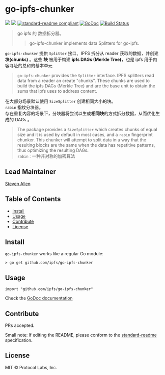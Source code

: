 # go-ipfs-chunker

[![](https://img.shields.io/badge/made%20by-Protocol%20Labs-blue.svg?style=flat-square)](http://ipn.io)
[![](https://img.shields.io/badge/project-IPFS-blue.svg?style=flat-square)](http://ipfs.io/)
[![standard-readme compliant](https://img.shields.io/badge/standard--readme-OK-green.svg?style=flat-square)](https://github.com/RichardLitt/standard-readme)
[![GoDoc](https://godoc.org/github.com/ipfs/go-ipfs-chunker?status.svg)](https://godoc.org/github.com/ipfs/go-ipfs-chunker)
[![Build Status](https://travis-ci.org/ipfs/go-ipfs-chunker.svg?branch=master)](https://travis-ci.org/ipfs/go-ipfs-chunker)

> go ipfs 的 数据拆分器。
> > go-ipfs-chunker implements data Splitters for go-ipfs.

`go-ipfs-chunker` 提供 `Splitter` 接口。IPFS 拆分从 reader 获取的数据，并创建 **块(chunks)** 。这些 **块** 被用于构建 **ipfs DAGs (Merkle Tree)**，也是 ipfs 用于内容寻址的总和的基本单元
> `go-ipfs-chunker` provides the `Splitter` interface. IPFS splitters read data from a reader an create "chunks". These chunks are used to build the ipfs DAGs (Merkle Tree) and are the base unit to obtain the sums that ipfs uses to address content.

在大部分场景默认使用 `SizeSplitter` 创建相同大小的块。 \
`rabin` 指纹分块器。 \
存在重复内容的场景下，分块器将尝试以生成**相同块**的方式拆分数据，从而优化生成的 DAGs 。
> The package provides a `SizeSplitter` which creates chunks of equal size and it is used by default in most cases, and a `rabin` fingerprint chunker. This chunker will attempt to split data in a way that the resulting blocks are the same when the data has repetitive patterns, thus optimizing the resulting DAGs. \
> `rabin` : 一种非对称的加密算法

## Lead Maintainer

[Steven Allen](https://github.com/Stebalien)

## Table of Contents

- [Install](#install)
- [Usage](#usage)
- [Contribute](#contribute)
- [License](#license)

## Install

`go-ipfs-chunker` works like a regular Go module:

```
> go get github.com/ipfs/go-ipfs-chunker
```

## Usage

```
import "github.com/ipfs/go-ipfs-chunker"
```

Check the [GoDoc documentation](https://godoc.org/github.com/ipfs/go-ipfs-chunker)

## Contribute

PRs accepted.

Small note: If editing the README, please conform to the [standard-readme](https://github.com/RichardLitt/standard-readme) specification.

## License

MIT © Protocol Labs, Inc.
